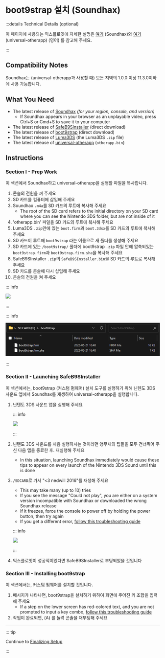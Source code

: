 # boot9strap 설치 (Soundhax)

:::details Technical Details (optional)

이 페이지에 사용되는 익스플로잇에 자세한 설명은 [여기](https://github.com/nedwill/soundhax) (Soundhax)와 [여기](https://github.com/TuxSH/universal-otherapp/) (universal-otherapp) (영어) 를 참고해 주세요.

:::

## Compatibility Notes

Soundhax는 (universal-otherapp과 사용할 때) 모든 지역의 1.0.0 이상 11.3.0이하에 사용 가능합니다.

## What You Need

- The latest release of [Soundhax](http://soundhax.com) _(for your region, console, and version)_
  - If Soundhax appears in your browser as an unplayable video, press Ctrl+S or Cmd+S to save it to your computer
- The latest release of [SafeB9SInstaller](https://github.com/d0k3/SafeB9SInstaller/releases/download/v0.0.7/SafeB9SInstaller-20170605-122940.zip) (direct download)
- The latest release of [boot9strap](https://github.com/SciresM/boot9strap/releases/download/1.4/boot9strap-1.4.zip) (direct download)
- The latest release of [Luma3DS](https://github.com/LumaTeam/Luma3DS/releases/latest) (the Luma3DS `.zip` file)
- The latest release of [universal-otherapp](https://github.com/TuxSH/universal-otherapp/releases/latest) (`otherapp.bin`)

## Instructions

### Section I - Prep Work

이 섹션에서 Soundhax하고 universal-otherapp을 실행할 파일을 복사합니다.

1. 콘솔의 전원을 꺼 주세요
2. SD 카드를 컴퓨터에 삽입해 주세요
3. Soundhax `.m4a`를 SD 카드의 루트에 복사해 주세요
   - The root of the SD card refers to the initial directory on your SD card where you can see the Nintendo 3DS folder, but are not inside of it
4. 'otherapp.bin' 파일을 SD 카드의 루트에 복사해 주세요
5. Luma3DS `.zip`안에 있는 `boot.firm`과 `boot.3dsx`를 SD 카드의 루트에 복사해 주세요
6. SD 카드이 루트에 `boot9strap` 라는 이름으로 새 폴더를 생성해 주세요
7. SD 카드에 있는 `/boot9strap/` 폴더에 boot9strap `.zip` 파일 안에 압축되있는 `boot9strap.firm`과 `boot9strap.firm.sha`을 복사해 주세요
8. SafeB9SInstaller `.zip`의 `SafeB9SInstaller.bin`을 SD 카드의 루트로 복사해 주세요
9. SD 카드를 콘솔에 다시 삽입해 주세요
10. 콘솔의 전원을 켜 주세요

::: info

![](/images/screenshots/uosoundhax-root-layout.png)

:::

::: info

![](/images/screenshots/boot9strap-folder.png)

:::

### Section II - Launching SafeB9SInstaller

이 섹션에서는, boot9strap (커스텀 펌웨어) 설치 도구를 실행하기 위해 닌텐도 3DS 사운드 앱에서 Soundhax를 재생하여 universal-otherapp을 실행합니다.

1. 닌텐도 3DS 사운드 앱을 실행해 주세요

   ::: info

   ![](/images/screenshots/soundhax-welcome.png)

   :::

2. 닌텐도 3DS 사운드를 처음 실행하시는 것이라면 앵무새의 팁들을 모두 건너뛰어 주신 다음 앱을 종료한 후. 재실행해 주세요
   - In this situation, launching Soundhax immediately would cause these tips to appear on every launch of the Nintendo 3DS Sound until this is done

3. `/SDCARD`로 가서 "<3 nedwill 2016"를 재생해 주세요

   - This may take many (up to 10) tries
   - If you see the message "Could not play", you are either on a system version incompatible with Soundhax or downloaded the wrong Soundhax release
   - If it freezes, force the console to power off by holding the power button, then try again
   - If you get a different error, [follow this troubleshooting guide](troubleshooting#installing-boot9strap-soundhax)

   ::: info

   ![](/images/screenshots/soundhax-launch.png)

   :::

4. 익스플로잇이 성공적이었다면 SafeB9SInstaller로 부팅되었을 것입니다

### Section III - Installing boot9strap

이 섹션에서는, 커스텀 펌웨어를 설치할 것입니다.

1. 메시지가 나타나면, boot9strap을 설치하기 위하여 화면에 주어진 키 조합을 입력해 주세요
   - If a step on the lower screen has red-colored text, and you are not prompted to input a key combo, [follow this troubleshooting guide](troubleshooting#issues-with-safeb9sinstaller)
2. 작업이 완료되면, (A) 를 눌려 콘솔을 재부팅해 주세요

<!--@include: ./_include/configure-luma3ds.md -->

<!--@include: ./_include/luma3ds-installed-note.md -->

___

::: tip

Continue to [Finalizing Setup](finalizing-setup)

:::
